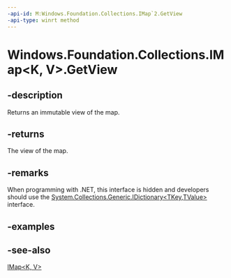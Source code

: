 ```yaml
---
-api-id: M:Windows.Foundation.Collections.IMap`2.GetView
-api-type: winrt method
---
```


<!-- Method syntax
public Windows.Foundation.Collections.IMapView<K, V> GetView()
-->

# Windows.Foundation.Collections.IMap<K, V>.GetView

## -description
Returns an immutable view of the map.

## -returns
The view of the map.

## -remarks
When programming with .NET, this interface is hidden and developers should use the [System.Collections.Generic.IDictionary&lt;TKey,TValue&gt;](https://docs.microsoft.com/dotnet/api/system.collections.generic.idictionary-2) interface.

## -examples

## -see-also
[IMap&lt;K, V&gt;](imap_2.md)